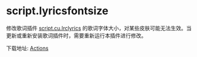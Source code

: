 # script.lyricsfontsize

修改歌词插件 [script.cu.lrclyrics](https://gitlab.com/ronie/script.cu.lrclyrics) 的歌词字体大小，对某些皮肤可能无法生效。当更新或重新安装歌词插件时，需要重新运行本插件进行修改。

下载地址: [Actions](https://github.com/chen310/script.lyricsfontsize/actions)
